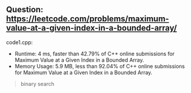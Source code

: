 ## Question: https://leetcode.com/problems/maximum-value-at-a-given-index-in-a-bounded-array/

code1.cpp:
* Runtime: 4 ms, faster than 42.79% of C++ online submissions for Maximum Value at a Given Index in a Bounded Array.
* Memory Usage: 5.9 MB, less than 92.04% of C++ online submissions for Maximum Value at a Given Index in a Bounded Array.
> binary search